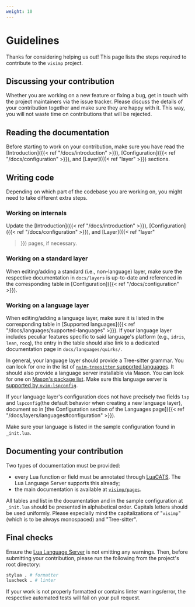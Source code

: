 ```yaml
---
weight: 10
---
```


# Guidelines

Thanks for considering helping us out! This page lists the steps required to
contribute to the `visimp` project.

## Discussing your contribution

Whether you are working on a new feature or fixing a bug, get in touch with the
project maintainers via the issue tracker. Please discuss the details of your
contribution together and make sure they are happy with it. This way, you will
not waste time on contributions that will be rejected.

## Reading the documentation

Before starting to work on your contribution, make sure you have read the
[Introduction]({{< ref "/docs/introduction" >}}), [Configuration]({{< ref
"/docs/configuration" >}}), and [Layer]({{< ref "layer" >}}) sections.

## Writing code

Depending on which part of the codebase you are working on, you might need to
take different extra steps.

### Working on internals

Update the [Introduction]({{< ref "/docs/introduction" >}}),
[Configuration]({{< ref "/docs/configuration" >}}), and [Layer]({{< ref "layer"
>}}) pages, if necessary.

### Working on a standard layer

When editing/adding a standard (i.e., non-language) layer, make sure the
respective documentation in `docs/layers` is up-to-date and referenced in the
corresponding table in [Configuration]({{< ref "/docs/configuration" >}}).

### Working on a language layer

When editing/adding a language layer, make sure it is listed in the
corresponding table in [Supported languages]({{< ref
"/docs/languages/supported-languages" >}}). If your language layer includes
peculiar features specific to said language's platform (e.g., `idris`, `lean`,
`rocq`), the entry in the table should also link to a dedicated documentation
page in `docs/languages/quirks/`.

In general, your language layer should provide a Tree-sitter grammar. You can
look for one in the list of [`nvim-treesitter` supported
languages](https://github.com/nvim-treesitter/nvim-treesitter#supported-languages).
It should also provide a language server installable via Mason. You can look for
one on [Mason's package list](https://mason-registry.dev/registry/list). Make
sure this language server is [supported by
`nvim-lspconfig`](https://github.com/neovim/nvim-lspconfig/blob/master/doc/server_configurations.md).

If your language layer's configuration does not have precisely two fields `lsp`
and `lspconfig`(the default behavior when creating a new language layer),
document so in [the Configuration section of the Languages page]({{< ref
"/docs/layers/languages#configuration" >}}).

Make sure your language is listed in the sample configuration found in
`_init.lua`.

## Documenting your contribution

Two types of documentation must be provided:

- every Lua function or field must be annotated through
  [LuaCATS](https://luals.github.io/wiki/annotations/). The Lua Language Server
  supports this already;
- the main documentation is available at
  [`visimp/pages`](https://github.com/visimp/pages).

All tables and list in the documentation and in the sample configuration at
`_init.lua` should be presented in alphabetical order. Capitals letters should
be used uniformly. Please especially mind the capitalizations of "`visimp`"
(which is to be always monospaced) and "Tree-sitter".

## Final checks

Ensure the [Lua Language Server](https://luals.github.io/) is not emitting any
warnings. Then, before submitting your contribution, please run the following
from the project's root directory:

```bash
stylua . # formatter
luacheck . # linter
```

If your work is not properly formatted or contains linter warnings/error, the
respective automated tests will fail on your pull request.
